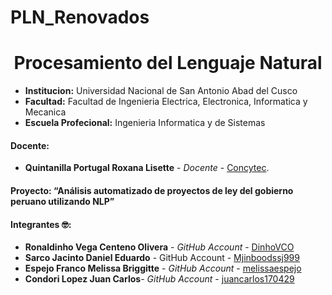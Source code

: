 # PLN_Renovados
# **<center>Procesamiento del Lenguaje Natural</center>**

- **Institucion:** Universidad Nacional de San Antonio Abad del Cusco
- **Facultad:** Facultad de Ingenieria Electrica, Electronica, Informatica y Mecanica
- **Escuela Profecional:** Ingenieria Informatica y de Sistemas

#### Docente:
- **Quintanilla Portugal Roxana Lisette** - _Docente_ - [Concytec](http://directorio.concytec.gob.pe/appDirectorioCTI/VerDatosInvestigador.do?id_investigador=40930).

#### Proyecto: “Análisis automatizado de proyectos de ley del gobierno peruano utilizando NLP”
#### Integrantes 🤓:
- **Ronaldinho Vega Centeno Olivera** - _GitHub Account_ - [DinhoVCO](https://github.com/DinhoVCO)
- **Sarco Jacinto Daniel Eduardo** - GitHub Account - [Mjinboodssj999](https://github.com/Mjinboodssj999)
- **Espejo Franco Melissa Briggitte** - _GitHub Account_ - [melissaespejo](https://github.com/melissaespejo)
- **Condori Lopez Juan Carlos**- _GitHub Account_ - [juancarlos170429](https://github.com/juancarlos170429)
